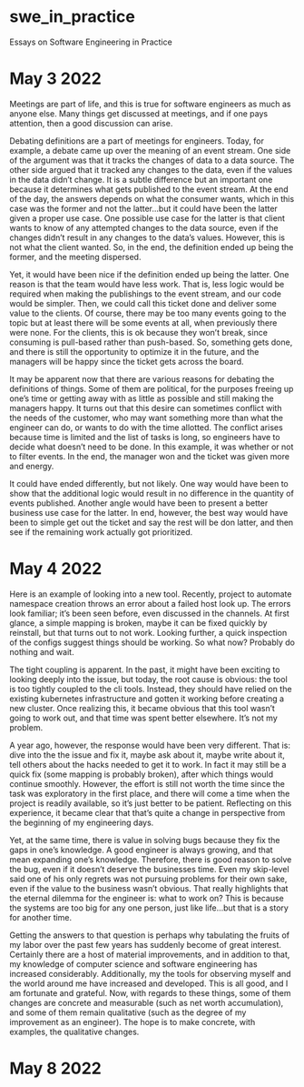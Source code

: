 # swe_in_practice
Essays on Software Engineering in Practice

# May 3 2022
Meetings are part of life, and this is true for software engineers as much as anyone else. Many things get discussed at meetings, and if one pays attention, then a good discussion can arise. 

Debating definitions are a part of meetings for engineers. Today, for example, a debate came up over the meaning of an event stream. One side of the argument was that it tracks the changes of data to a data source. The other side argued that it tracked any changes to the data, even if the values in the data didn’t change. It is a subtle difference but an important one because it determines what gets published to the event stream. At the end of the day, the answers depends on what the consumer wants, which in this case was the former and not the latter…but it could have been the latter given a proper use case. One possible use case for the latter is that client wants to know of any attempted changes to the data source, even if the changes didn’t result in any changes to the data’s values. However, this is not what the client wanted. So, in the end, the definition ended up being the former, and the meeting dispersed. 

Yet, it would have been nice if the definition ended up being the latter. One reason is that the team would have less work. That is, less logic would be required when making the publishings to the event stream, and our code would be simpler. Then, we could call this ticket done and deliver some value to the clients.  Of course, there may be too many events going to the topic but at least there will be some events at all, when previously there were none. For the clients, this is ok because they won’t break, since consuming is pull-based rather than push-based. So, something gets done, and there is still the opportunity to optimize it in the future, and the managers will be happy since the ticket gets across the board. 

It may be apparent now that there are various reasons for debating the definitions of things. Some of them are political, for the purposes freeing up one’s time or getting away with as little as possible and still making the managers happy. It turns out that this desire can sometimes conflict with the needs of the customer, who may want something more than what the engineer can do, or wants to do with the time allotted. The conflict arises because time is limited and the list of tasks is long, so engineers have to decide what doesn’t need to be done. In this example, it was whether or not to filter events. In the end, the manager won and the ticket was given more and energy. 

It could have ended differently, but not likely. One way would have been to show that the additional logic would result in no difference in the quantity of events published. Another angle would have been to present a better business use case for the latter. In end, however, the best way would have been to simple get out the ticket and say the rest will be don latter, and then see if the remaining work actually got prioritized.  

# May 4 2022

Here is an example of looking into a new tool. Recently, project to automate namespace creation throws an error about a failed host look up. The errors look familiar; it’s been seen before, even discussed in the channels. At first glance, a simple mapping is broken, maybe it can be fixed quickly by reinstall, but that turns out to not work. Looking further, a quick inspection of the configs suggest things should be working. So what now? Probably do nothing and wait. 

The tight coupling is apparent. In the past, it might have been exciting to looking deeply into the issue, but today, the root cause is obvious: the tool is too tightly coupled to the cli tools.  Instead, they should have relied on the existing kubernetes infrastructure and gotten it working before creating a new cluster. Once realizing this, it became obvious that this tool wasn’t going to work out, and that time was spent better elsewhere. It’s not my problem.

A year ago, however, the response would have been very different. That is: dive into the the issue and fix it, maybe ask about it, maybe write about it, tell others about the hacks needed to get it to work. In fact it may still be a quick fix (some mapping is probably broken), after which things would continue smoothly. However, the effort is still not worth the time since the task was exploratory in the first place, and there will come a time when the project is readily available, so it’s just better to be patient.  Reflecting on this experience, it became clear that that’s quite a change in perspective from the beginning of my engineering days. 

Yet, at the same time, there is value in solving bugs because they fix the gaps in one’s knowledge. A good engineer is always growing, and that mean expanding one’s knowledge. Therefore, there is good reason to solve the bug, even if it doesn’t deserve the businesses time. Even my skip-level said one of his only regrets was not pursuing problems for their own sake, even if the value to the business wasn’t obvious. That really highlights that the eternal dilemma for the engineer is: what to work on? This is because the systems are too big for any one person, just like life…but that is a story for another time. 

Getting the answers to that question is perhaps why tabulating the fruits of my labor over the past few years has suddenly become of great interest.  Certainly there are a host of material improvements, and in addition to that, my knowledge of computer science and software engineering has increased considerably. Additionally, my the tools for observing myself and the world around me have increased and developed. This is all good, and I am fortunate and grateful. Now, with regards to these things, some of them changes are concrete and measurable (such as net worth accumulation), and some of them remain qualitative (such as the degree of my improvement as an engineer). The hope is to make concrete, with examples, the qualitative changes.

# May 8 2022


